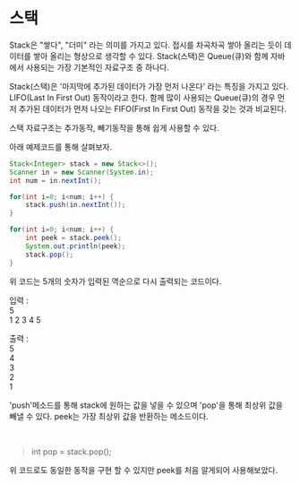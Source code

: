 # 스택

Stack은 "쌓다", "더미" 라는 의미를 가지고 있다. 접시를 차곡차곡 쌓아 올리는
듯이 데이터를 쌓아 올리는 형상으로 생각할 수 있다. Stack(스택)은 Queue(큐)와 함께
자바에서 사용되는 가장 기본적인 자료구조 중 하나다.

Stack(스택)은 '마지막에 추가된 데이터가 가장 먼저 나온다' 라는 특징을 가지고 있다.
LIFO(Last In First Out) 동작이라고 한다. 함께 많이 사용되는 Queue(큐)의 경우
먼저 추가된 데이터가 먼저 나오는 FIFO(First In First Out) 동작을 갖는 것과 비교된다.

스택 자료구조는 추가동작, 빼기동작을 통해 쉽게 사용할 수 있다.

아래 예제코드를 통해 살펴보자.

```java
Stack<Integer> stack = new Stack<>();
Scanner in = new Scanner(System.in);
int num = in.nextInt();

for(int i=0; i<num; i++) {
    stack.push(in.nextInt());
}

for(int i=0; i<num; i++) {
    int peek = stack.peek();
    System.out.println(peek);
    stack.pop();
}
```

위 코드는 5개의 숫자가 입력된 역순으로 다시 출력되는 코드이다.

입력 : <br>
5 <br>
1 2 3 4 5

출력 : <br>
5 <br>
4 <br>
3 <br>
2 <br>
1 <br>

'push'메소드를 통해 stack에 원하는 값을 넣을 수 있으며 'pop'을 통해 최상위 값을
빼낼 수 있다.
peek는 가장 최상위 값을 반환하는 메소드이다.

<br>

> int pop = stack.pop();

위 코드로도 동일한 동작을 구현 할 수 있지만 peek를 처음 알게되어 사용해보았다.